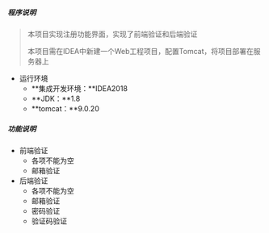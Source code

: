 ##### 程序说明

> 本项目实现注册功能界面，实现了前端验证和后端验证
>
> 本项目需在IDEA中新建一个Web工程项目，配置Tomcat，将项目部署在服务器上

- 运行环境
    - **集成开发环境：**IDEA2018
    - **JDK：**1.8
    - **tomcat：**9.0.20

##### 功能说明

- 前端验证
    - 各项不能为空
    - 邮箱验证
- 后端验证
    - 各项不能为空
    - 邮箱验证
    - 密码验证
    - 验证码验证